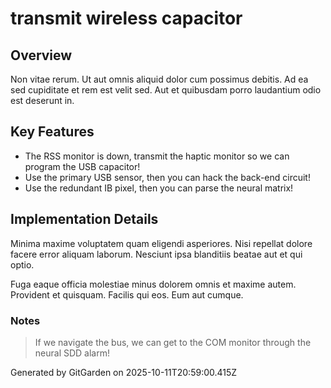 # transmit wireless capacitor

## Overview
Non vitae rerum. Ut aut omnis aliquid dolor cum possimus debitis. Ad ea sed cupiditate et rem est velit sed. Aut et quibusdam porro laudantium odio est deserunt in.

## Key Features
- The RSS monitor is down, transmit the haptic monitor so we can program the USB capacitor!
- Use the primary USB sensor, then you can hack the back-end circuit!
- Use the redundant IB pixel, then you can parse the neural matrix!

## Implementation Details
Minima maxime voluptatem quam eligendi asperiores. Nisi repellat dolore facere error aliquam laborum. Nesciunt ipsa blanditiis beatae aut et qui optio.
 Fuga eaque officia molestiae minus dolorem omnis et maxime autem. Provident et quisquam. Facilis qui eos. Eum aut cumque.

### Notes
> If we navigate the bus, we can get to the COM monitor through the neural SDD alarm!

Generated by GitGarden on 2025-10-11T20:59:00.415Z